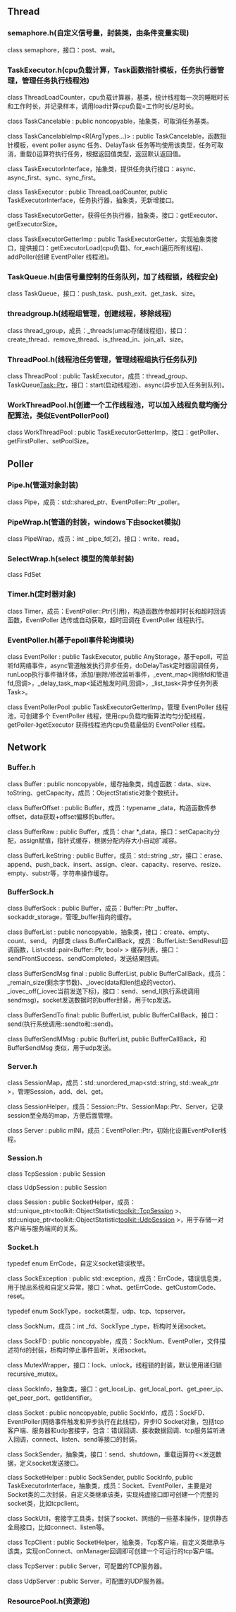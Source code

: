 ## Thread
### semaphore.h(自定义信号量，封装类，由条件变量实现)
class semaphore，接口：post、wait。

### TaskExecutor.h(cpu负载计算，Task函数指针模板，任务执行器管理，管理任务执行线程池)
class ThreadLoadCounter，cpu负载计算器，基类，统计线程每一次的睡眠时长和工作时长，并记录样本，调用load计算cpu负载=工作时长/总时长。

class TaskCancelable : public noncopyable，抽象类，可取消任务基类。

class TaskCancelableImp<R(ArgTypes...)> : public TaskCancelable，函数指针模板，event poller async 任务、DelayTask 任务等均使用该类型，任务可取消，重载()运算符执行任务，根据返回值类型，返回默认返回值。

class TaskExecutorInterface，抽象类，提供任务执行接口：async、async_first、sync、sync_first。

class TaskExecutor : public ThreadLoadCounter, public TaskExecutorInterface，任务执行器，抽象类，无新增接口。

class TaskExecutorGetter，获得任务执行器，抽象类，接口：getExecutor、getExecutorSize。

class TaskExecutorGetterImp : public TaskExecutorGetter，实现抽象类接口，提供接口：getExecutorLoad(cpu负载)、for_each(遍历所有线程)、addPoller(创建 EventPoller 线程池)。

### TaskQueue.h(由信号量控制的任务队列，加了线程锁，线程安全)
class TaskQueue，接口：push_task、push_exit、get_task、size。

### threadgroup.h(线程组管理，创建线程，移除线程)
class thread_group，成员：_threads(umap存储线程组)，接口：create_thread、remove_thread、is_thread_in、join_all、size。

### ThreadPool.h(线程池任务管理，管理线程组执行任务队列)
class ThreadPool : public TaskExecutor，成员：thread_group、TaskQueue<Task::Ptr>，接口：start(启动线程池)、async(异步加入任务到队列)。

### WorkThreadPool.h(创建一个工作线程池，可以加入线程负载均衡分配算法，类似EventPollerPool)
class WorkThreadPool : public TaskExecutorGetterImp，接口：getPoller、getFirstPoller、setPoolSize。


## Poller
### Pipe.h(管道对象封装)
class Pipe，成员：std::shared_ptr<PipeWrap>、EventPoller::Ptr _poller。

### PipeWrap.h(管道的封装，windows下由socket模拟)
class PipeWrap，成员：int _pipe_fd[2]，接口：write、read。

### SelectWrap.h(select 模型的简单封装)
class FdSet

### Timer.h(定时器对象)
class Timer，成员：EventPoller::Ptr(引用)，构造函数传参超时时长和超时回调函数，EventPoller 选传或自动获取，超时回调在 EventPoller 线程执行。

### EventPoller.h(基于epoll事件轮询模块)
class EventPoller : public TaskExecutor, public AnyStorage，基于epoll，可监听fd网络事件，async管道触发执行异步任务，doDelayTask定时器回调任务，runLoop执行事件循环体，添加/删除/修改监听事件，_event_map<网络fd和管道fd,回调>，_delay_task_map<延迟触发时间,回调>，_list_task<异步任务列表Task>。

class EventPollerPool :public TaskExecutorGetterImp，管理 EventPoller 线程池，可创建多个 EventPoller 线程，使用cpu负载均衡算法均匀分配线程，getPoller-》getExecutor 获得线程池内cpu负载最低的 EventPoller 线程。


## Network
### Buffer.h
class Buffer : public noncopyable，缓存抽象类，纯虚函数：data、size、toString、getCapacity，成员：ObjectStatistic<Buffer>对象个数统计。

class BufferOffset : public  Buffer，成员：typename _data，构造函数传参offset，data获取+offset偏移的buffer。

class BufferRaw : public Buffer，成员：char *_data，接口：setCapacity分配，assign赋值，指针式缓存，根据分配内存大小自动扩减容。

class BufferLikeString : public Buffer，成员：std::string _str，接口：erase、append、push_back、insert、assign、clear、capacity、reserve、resize、empty、substr等，字符串操作缓存。

### BufferSock.h
class BufferSock : public Buffer，成员：Buffer::Ptr _buffer、sockaddr_storage，管理_buffer指向的缓存。

class BufferList : public noncopyable，抽象类，接口：create、empty、count、send。
内部类
class BufferCallBack，成员：BufferList::SendResult回调函数，List<std::pair<Buffer::Ptr, bool> > 缓存列表，接口：sendFrontSuccess、sendCompleted，发送结果回调。

class BufferSendMsg final : public BufferList, public BufferCallBack，成员：_remain_size(剩余字节数)、_iovec(data和len组成的vector)、_iovec_off(_iovec当前发送下标)，接口：send、send_l(执行系统调用sendmsg)，socket发送数据时的buffer封装，用于tcp发送。

class BufferSendTo final: public BufferList, public BufferCallBack，接口：send(执行系统调用::sendto和::send)。

class BufferSendMMsg : public BufferList, public BufferCallBack，和 BufferSendMsg 类似，用于udp发送。

### Server.h
class SessionMap，成员：std::unordered_map<std::string, std::weak_ptr<Session> >，管理Session，add、del、get。

class SessionHelper，成员：Session::Ptr、SessionMap::Ptr、Server，记录session至全局的map，方便后面管理。

class Server : public mINI，成员：EventPoller::Ptr，初始化设置EventPoller线程。

### Session.h
class TcpSession : public Session

class UdpSession : public Session

class Session : public SocketHelper，成员：std::unique_ptr<toolkit::ObjectStatistic<toolkit::TcpSession> >、std::unique_ptr<toolkit::ObjectStatistic<toolkit::UdpSession> >，用于存储一对客户端与服务端间的关系。

### Socket.h
typedef enum ErrCode，自定义socket错误枚举。

class SockException : public std::exception，成员：ErrCode，错误信息类，用于抛出系统和自定义异常，接口：what、getErrCode、getCustomCode、reset。

typedef enum SockType，socket类型，udp、tcp、tcpserver。

class SockNum，成员：int _fd、SockType _type，析构时关闭socket。

class SockFD : public noncopyable，成员：SockNum、EventPoller，文件描述符fd的封装，析构时停止事件监听，关闭socket。

class MutexWrapper，接口：lock、unlock，线程锁的封装，默认使用递归锁recursive_mutex。

class SockInfo，抽象类，接口：get_local_ip、get_local_port、get_peer_ip、get_peer_port、getIdentifier。

class Socket : public noncopyable, public SockInfo，成员：SockFD、EventPoller(网络事件触发和异步执行在此线程)，异步IO Socket对象，包括tcp客户端、服务器和udp套接字，包含：错误回调、接收数据回调、tcp服务监听进入回调，connect、listen、send等接口的封装。

class SockSender，抽象类，接口：send、shutdown，重载运算符<<发送数据，定义socket发送接口。

class SocketHelper : public SockSender, public SockInfo, public TaskExecutorInterface，抽象类，成员：Socket、EventPoller，主要是对Socket类的二次封装，自定义类继承该类，实现纯虚接口即可创建一个完整的socket类，比如tcpclient。

class SockUtil，套接字工具类，封装了socket、网络的一些基本操作，提供静态全局接口，比如connect、listen等。

class TcpClient : public SocketHelper，抽象类，Tcp客户端，自定义类继承与该类，实现onConnect、onManager回调即可创建一个可运行的tcp客户端。

class TcpServer : public Server，可配置的TCP服务器。

class UdpServer : public Server，可配置的UDP服务器。


### ResourcePool.h(资源池)

